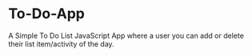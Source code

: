 # To-Do-App
A Simple To Do List JavaScript App where a user you can add or delete their list item/activity of the day.
